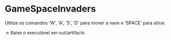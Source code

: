 # GameSpaceInvaders

Utilize os comandos 'W', 'A', 'S', 'D' para mover a nave e 'SPACE' para atirar. 

-> Baixe o executável em out/artifacts
